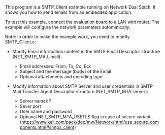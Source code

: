 This program is a SMTP_Client example running on Network Dual Stack.
It shows you how to send emails from an embedded application.

To test this example, connect the evaluation board to a LAN with router.
The example will configure the network parameters automatically.

Note:
In order to make the example work, you need to modify SMTP_Client.c:
- Modify Email information content in the SMTP Email Descriptor structure (NET_SMTP_MAIL mail):
  - Email addresses: From, To, Cc, Bcc
  - Subject and the message (body) of the Email
  - Optional attachments and encoding type

- Modify information about SMTP Server and user credentials in SMTP
  Mail Transfer Agent Descriptor structure (NET_SMTP_MTA server):
  - Server name/IP
  - Sever port
  - User name and password
  - Optional NET_SMTP_MTA_USETLS flag in case of secure variant.
    (https://www.keil.com/pack/doc/mw/Network/html/use_secure_components.html#smtps_client)
